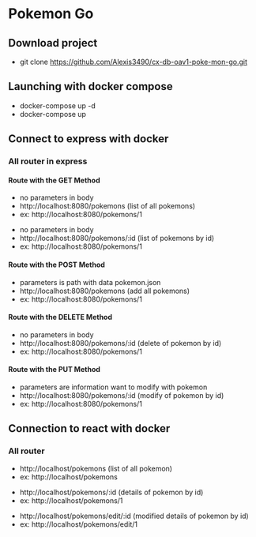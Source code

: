 # Pokemon Go


## Download project

- git clone https://github.com/Alexis3490/cx-db-oav1-poke-mon-go.git

## Launching with docker compose

- docker-compose up -d 
- docker-compose up

## Connect to express with docker

### All router in express

#### Route with the GET Method

- no parameters in body
- http://localhost:8080/pokemons (list of all pokemons)
- ex: http://localhost:8080/pokemons/1
>
- no parameters in body
- http://localhost:8080/pokemons/:id (list of pokemons by id)
- ex: http://localhost:8080/pokemons/1

#### Route with the POST Method

- parameters is path with data pokemon.json
- http://localhost:8080/pokemons (add all pokemons)
- ex: http://localhost:8080/pokemons/1

#### Route with the DELETE Method

- no parameters in body
- http://localhost:8080/pokemons/:id (delete of pokemon by id)
- ex: http://localhost:8080/pokemons/1

#### Route with the PUT Method

- parameters are information want to modify with pokemon
- http://localhost:8080/pokemons/:id (modify of pokemon by id)
- ex: http://localhost:8080/pokemons/1

## Connection to react with docker 

### All router

- http://localhost/pokemons (list of all pokemon)
- ex: http://localhost/pokemons
>
- http://localhost/pokemons/:id (details of pokemon by id)
- ex: http://localhost/pokemons/1
>
- http://localhost/pokemons/edit/:id (modified details of pokemon by id)
- ex: http://localhost/pokemons/edit/1
